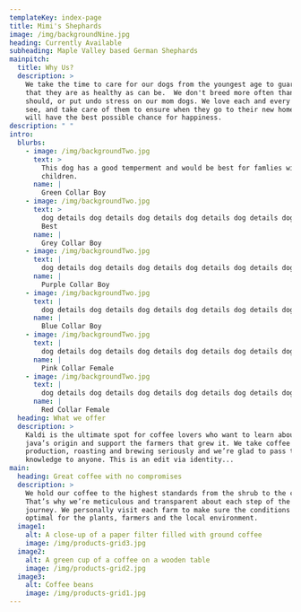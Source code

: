 ```yaml
---
templateKey: index-page
title: Mimi's Shephards
image: /img/backgroundNine.jpg
heading: Currently Available
subheading: Maple Valley based German Shephards
mainpitch:
  title: Why Us?
  description: >
    We take the time to care for our dogs from the youngest age to guaruntee
    that they are as healthy as can be.  We don't breed more often than we
    should, or put undo stress on our mom dogs. We love each and every pup we
    see, and take care of them to ensure when they go to their new homes they
    will have the best possible chance for happiness.
description: " "
intro:
  blurbs:
    - image: /img/backgroundTwo.jpg
      text: >
        This dog has a good temperment and would be best for famlies with
        children.
      name: |
        Green Collar Boy
    - image: /img/backgroundTwo.jpg
      text: >
        dog details dog details dog details dog details dog details dog details.
        Best
      name: |
        Grey Collar Boy
    - image: /img/backgroundTwo.jpg
      text: |
        dog details dog details dog details dog details dog details dog details
      name: |
        Purple Collar Boy
    - image: /img/backgroundTwo.jpg
      text: |
        dog details dog details dog details dog details dog details dog details
      name: |
        Blue Collar Boy
    - image: /img/backgroundTwo.jpg
      text: |
        dog details dog details dog details dog details dog details dog details
      name: |
        Pink Collar Female
    - image: /img/backgroundTwo.jpg
      text: |
        dog details dog details dog details dog details dog details dog details
      name: |
        Red Collar Female
  heading: What we offer
  description: >
    Kaldi is the ultimate spot for coffee lovers who want to learn about their
    java’s origin and support the farmers that grew it. We take coffee
    production, roasting and brewing seriously and we’re glad to pass that
    knowledge to anyone. This is an edit via identity...
main:
  heading: Great coffee with no compromises
  description: >
    We hold our coffee to the highest standards from the shrub to the cup.
    That’s why we’re meticulous and transparent about each step of the coffee’s
    journey. We personally visit each farm to make sure the conditions are
    optimal for the plants, farmers and the local environment.
  image1:
    alt: A close-up of a paper filter filled with ground coffee
    image: /img/products-grid3.jpg
  image2:
    alt: A green cup of a coffee on a wooden table
    image: /img/products-grid2.jpg
  image3:
    alt: Coffee beans
    image: /img/products-grid1.jpg
---
```

